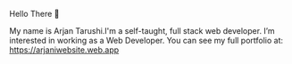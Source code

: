  Hello There 👋

My name is Arjan Tarushi.I'm a self-taught, full stack web developer.
I’m interested in working as a Web Developer.
You can see my full portfolio at: https://arjaniwebsite.web.app
